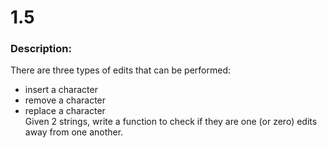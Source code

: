 # 1.5  
### Description:  
There are three types of edits that can be performed:  
- insert a character
- remove a character
- replace a character  
Given 2 strings, write a function to check if they are one (or zero) edits away from one another.  